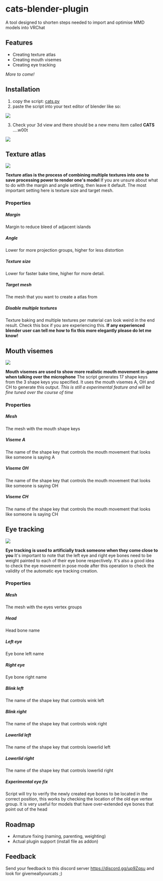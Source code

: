 # cats-blender-plugin

A tool designed to shorten steps needed to import and optimise MMD models into VRChat

## Features
 - Creating texture atlas
 - Creating mouth visemes
 - Creating eye tracking

*More to come!*

## Installation
1. copy the script: [cats.py](https://raw.githubusercontent.com/michaeldegroot/cats-blender-plugin/master/cats.py)
2. paste the script into your text editor of blender like so: 

![](https://i.imgur.com/UTsjtWy.gif)

3. Check your 3d view and there should be a new menu item called **CATS** ....w00t

![](https://i.imgur.com/ItJLtNJ.png)

## Texture atlas
![](https://i.imgur.com/ht7D3cK.png)

**Texture atlas is the process of combining multiple textures into one to save processing power to render one's model**
If you are unsure about what to do with the margin and angle setting, then leave it default. The most important setting here is texture size and target mesh.

### Properties

##### Margin
Margin to reduce bleed of adjacent islands

##### Angle
Lower for more projection groups, higher for less distortion

##### Texture size
Lower for faster bake time, higher for more detail.

##### Target mesh
The mesh that you want to create a atlas from

##### Disable multiple textures
Texture baking and multiple textures per material can look weird in the end result. Check this box if you are experiencing this.
**If any experienced blender user can tell me how to fix this more elegantly please do let me know!**

## Mouth visemes
![](https://i.imgur.com/3fCSjYK.png)

**Mouth visemes are used to show more realistic mouth movement in-game when talking over the microphone**
The script generates 17 shape keys from the 3 shape keys you specified. It uses the mouth visemes A, OH and CH to generate this output. 
*This is still a experimental feature and will be fine tuned over the course of time*

### Properties

##### Mesh
The mesh with the mouth shape keys

##### Viseme A
The name of the shape key that controls the mouth movement that looks like someone is saying A

##### Viseme OH
The name of the shape key that controls the mouth movement that looks like someone is saying OH

##### Viseme CH
The name of the shape key that controls the mouth movement that looks like someone is saying CH

## Eye tracking
![](https://i.imgur.com/LPlF6wQ.png)

**Eye tracking is used to artificially track someone when they come close to you**
It's important to note that the left eye and right eye bones need to be weight painted to each of their eye bone respectively. 
It's also a good idea to check the eye movement in pose mode after this operation to check the validity of the automatic eye tracking creation.

### Properties

##### Mesh
The mesh with the eyes vertex groups

##### Head
Head bone name

##### Left eye
Eye bone left name

##### Right eye
Eye bone right name

##### Blink left
The name of the shape key that controls wink left

##### Blink right
The name of the shape key that controls wink right

##### Lowerlid left
The name of the shape key that controls lowerlid left

##### Lowerlid right
The name of the shape key that controls lowerlid right

##### Experimental eye fix
Script will try to verify the newly created eye bones to be located in the correct position, this works by checking the location of the old eye vertex group. It is very useful for models that have over-extended eye bones that point out of the head

## Roadmap
 - Armature fixing (naming, parenting, weighting)
 - Actual plugin support (install file as addon)

## Feedback
Send your feedback to this discord server https://discord.gg/up9Zqsu and look for givemeallyourcats ;)
